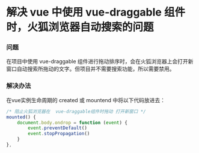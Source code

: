 # 解决 vue 中使用 vue-draggable 组件时，火狐浏览器自动搜索的问题

### 问题

在项目中使用 vue-draggable 组件进行拖动排序时，会在火狐浏览器上会打开新窗口自动搜索所拖动的文字。但项目并不需要搜索功能，所以需要禁用。

### 解决办法

在vue实例生命周期的 created 或 mountend 中将以下代码放进去：

```js
/* 阻止火狐浏览器在  vue-draggable组件时拖动 打开新窗口 */
mounted() {
    document.body.ondrop = function (event) {
        event.preventDefault()
        event.stopPropagation()
    }
},
```

